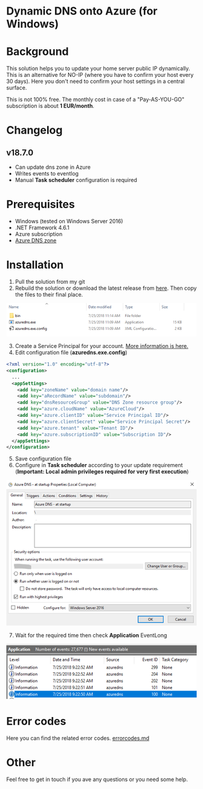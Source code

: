 ﻿Dynamic DNS onto Azure (for Windows)
===

# Background

This solution helps you to update your home server public IP dynamically. This is an alternative for NO-IP (where you have to confirm your host every 30 days). Here you don't need to confirm your host settings in a central surface.

This is not 100% free. The monthly cost in case of a "Pay-AS-YOU-GO" subscription is about **1 EUR/month**.

# Changelog

## v18.7.0

* Can update dns zone in Azure
* Writes events to eventlog
* Manual **Task scheduler** configuration is required


# Prerequisites

* Windows (tested on Windows Server 2016)
* .NET Framework 4.6.1
* Azure subscription
* [Azure DNS zone](https://docs.microsoft.com/en-us/azure/dns/dns-zones-records)

# Installation

1. Pull the solution from my git
2. Rebuild the solution or download the latest release from [here](releases). Then copy the files to their final place. 

![Azure DNS files](images/azuredns-files.png)

3. Create a Service Principal for your account. [More information is here.](http://www.the1bit.hu/technical-thursday-azure-resources-with-ansible/#create-service-principal)
4. Edit configuration file (**azuredns.exe.config**)
``` xml 
<?xml version="1.0" encoding="utf-8"?>
<configuration>
  ...
  <appSettings>
    <add key="zoneName" value="domain name"/>
    <add key="aRecordName" value="subdomain"/>
    <add key="dnsResourceGroup" value="DNS Zone resource group"/>
    <add key="azure.cloudName" value="AzureCloud"/>
    <add key="azure.clientID" value="Service Principal ID"/>
    <add key="azure.clientSecret" value="Service Principal Secret"/>
    <add key="azure.tenant" value="Tenant ID"/>
    <add key="azure.subscriptionID" value="Subscription ID"/>
  </appSettings>
</configuration>
```
5. Save configuration file
6. Configure in **Task scheduler** according to your update requirement (**Important: Local admin privileges required for very first execution**)

![Task summary](images/azuredns-taskscheduler01.png)

7. Wait for the required time then check **Application** EventLong

![Application EventLog](images/azuredns-eventlog.png)

# Error codes

Here you can find the related error codes.
[errorcodes.md](doc/errorcodes.md)

# Other

Feel free to get in touch if you ave any questions or you need some help.

